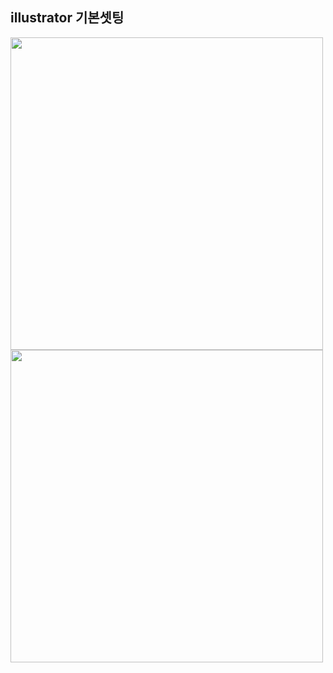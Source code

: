## illustrator 기본셋팅

<img src="https://user-images.githubusercontent.com/129706758/230839375-eaab7125-d345-4c9c-8f7a-369e8f08e723.png" width="500">
<img src="https://user-images.githubusercontent.com/129706758/230839468-12a40814-2255-45ba-91d9-4e45160fd5af.png" width="500">
